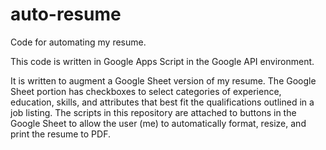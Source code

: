 # auto-resume
Code for automating my resume.

This code is written in Google Apps Script in the Google API environment.

It is written to augment a Google Sheet version of my resume. The Google Sheet portion has checkboxes to select categories of experience, education, skills, and attributes that best fit the qualifications outlined in a job listing. The scripts in this repository are attached to buttons in the Google Sheet to allow the user (me) to automatically format, resize, and print the resume to PDF.

